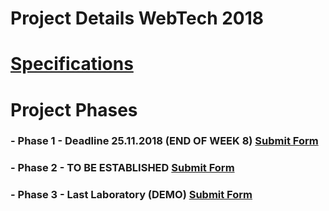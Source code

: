 # Project Details WebTech 2018

# [Specifications](https://docs.google.com/document/d/1hSpu35JvciXPjgogAGos_t3CdZGmUhes-9Lgp77PYuc/edit)

# Project Phases

### -   Phase 1 - Deadline 25.11.2018 (END OF WEEK 8) [Submit Form](https://goo.gl/forms/vswTcU5oSNsSw7in1)
### -   Phase 2 - TO BE ESTABLISHED [Submit Form]()
### -   Phase 3 - Last Laboratory (DEMO) [Submit Form]()